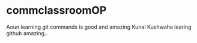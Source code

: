 # commclassroomOP
Aoun learning git commands is good and amazing
Kunal Kushwaha learing github amazing..
